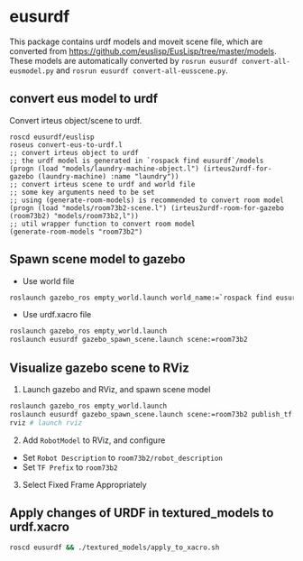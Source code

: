# eusurdf

This package contains urdf models and moveit scene file, which are converted from https://github.com/euslisp/EusLisp/tree/master/models.
These models are automatically converted by `rosrun eusurdf convert-all-eusmodel.py` and `rosrun eusurdf convert-all-eusscene.py`.

## convert eus model to urdf

Convert irteus object/scene to urdf.

```
roscd eusurdf/euslisp
roseus convert-eus-to-urdf.l
;; convert irteus object to urdf
;; the urdf model is generated in `rospack find eusurdf`/models
(progn (load "models/laundry-machine-object.l") (irteus2urdf-for-gazebo (laundry-machine) :name "laundry"))
;; convert irteus scene to urdf and world file
;; some key arguments need to be set
;; using (generate-room-models) is recommended to convert room model
(progn (load "models/room73b2-scene.l") (irteus2urdf-room-for-gazebo (room73b2) "models/room73b2,l"))
;; util wrapper function to convert room model
(generate-room-models "room73b2")
```

## Spawn scene model to gazebo

- Use world file

``` bash
roslaunch gazebo_ros empty_world.launch world_name:=`rospack find eusurdf`/worlds/room73b2.world
```

- Use urdf.xacro file

``` bash
roslaunch gazebo_ros empty_world.launch
roslaunch eusurdf gazebo_spawn_scene.launch scene:=room73b2
```

## Visualize gazebo scene to RViz

1. Launch gazebo and RViz, and spawn scene model

``` bash
roslaunch gazebo_ros empty_world.launch
roslaunch eusurdf gazebo_spawn_scene.launch scene:=room73b2 publish_tf:=true
rviz # launch rviz
```

2. Add `RobotModel` to RViz, and configure

- Set `Robot Description` to `room73b2/robot_description`
- Set `TF Prefix` to `room73b2`

3. Select Fixed Frame Appropriately

## Apply changes of URDF in textured_models to urdf.xacro

``` bash
roscd eusurdf && ./textured_models/apply_to_xacro.sh
```

